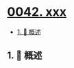 # [0042. xxx](https://github.com/Tdahuyou/TNotes.leetcode/tree/main/notes/0042.%20xxx)

<!-- region:toc -->

- [1. 📝 概述](#1--概述)

<!-- endregion:toc -->

## 1. 📝 概述
